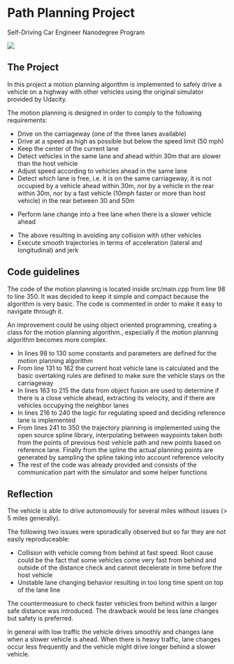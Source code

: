 
# Path Planning Project
Self-Driving Car Engineer Nanodegree Program

![](record.gif)

The Project
---

In this project a motion planning algorithm is implemented to safely drive a vehicle on a highway with other vehicles using the original simulator provided by Udacity.

The motion planning is designed in order to comply to the following requirements:
* Drive on the carriageway (one of the three lanes available)
* Drive at a speed as high as possible but below the speed limit (50 mph)
* Keep the center of the current lane
* Detect vehicles in the same lane and ahead within 30m that are slower than the host vehicle
* Adjust speed according to vehicles ahead in the same lane
* Detect which lane is free, i.e. it is on the same carriageway, it is not occupied by a vehicle ahead within 30m, nor by a vehicle in the rear within 30m, nor by a fast vehicle (10mph faster or more than host vehicle) in the rear between 30 and 50m
- Perform lane change into a free lane when there is a slower vehicle ahead
* The above resulting in avoiding any collision with other vehicles
* Execute smooth trajectories in terms of acceleration (lateral and longitudinal) and jerk

Code guidelines
---

The code of the motion planning is located inside src/main.cpp from line 98 to line 350. It was decided to keep it simple and compact because the algorithm is very basic.
The code is commented in order to make it easy to navigate through it.

An improvement could be using object oriented programming, creating a class for the motion planning algorithm., especially if the motion planning algorithm becomes more complex.

* In lines 98 to 130 some constants and parameters are defined for the motion planning algorithm
* From line 131 to 162 the current host vehicle lane is calculated and the basic overtaking rules are defined to make sure the vehicle stays on the carriageway
* In lines 163 to 215 the data from object fusion are used to determine if there is a close vehicle ahead, extracting its velocity, and if there are vehicles occupying the neighbor lanes
* In lines 216 to 240 the logic for regulating speed and deciding reference lane is implemented
* From lines 241 to 350 the trajectory planning is implemented using the open source spline library, interpolating between waypoints taken both from the points of previous host vehicle path and new points based on reference lane. Finally from the spline the actual planning points are generated by sampling the spline taking into account reference velocity
* The rest of the code was already provided and consists of the communication part with the simulator and some helper functions

Reflection
---

The vehicle is able to drive autonomously for several miles without issues (> 5 miles generally).

The following two issues were sporadically observed but so far they are not easily reproduceable:
* Collision with vehicle coming from behind at fast speed. Root cause could be the fact that some vehicles come very fast from behind and outside of the distance check and cannot decelerate in time before the host vehicle
* Unstable lane changing behavior resulting in too long time spent on top of the lane line

The countermeasure to check faster vehicles from behind within a larger safe distance was introduced. The drawback would be less lane changes but safety is preferred.

In general with low traffic the vehicle drives smoothly and changes lane when a slower vehicle is ahead.
When there is heavy traffic, lane changes occur less frequently and the vehicle might drive longer behind a slower vehicle.
